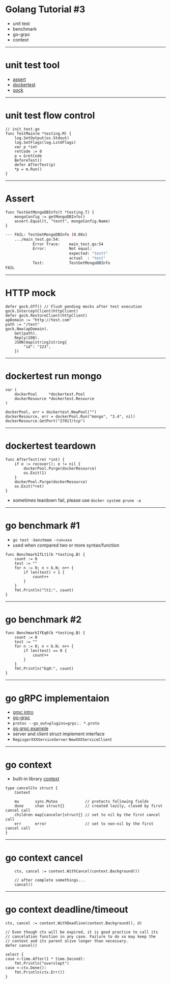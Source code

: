 <!-- $theme: gaia -->

# Golang Tutorial #3

* unit test
* benchmark
* go-grpc
* context

---

# unit test tool

* [assert](github.com/stretchr/testify/assert)
* [dockertest](gopkg.in/ory-am/dockertest)
* [gock](gopkg.in/h2non/gock)

---

# unit test flow control

```golang
// init_test.go
func TestMain(m *testing.M) {
	log.SetOutput(os.Stdout)
	log.SetFlags(log.LstdFlags)
	var p *int
	retCode := 0
	p = &retCode
	BeforeTest()
	defer AfterTest(p)
	*p = m.Run()
}
```

---

# Assert

```golang
func TestGetMongoDBInfo(t *testing.T) {
	mongoConfig := getMongoDBInfo()
	assert.Equal(t, "testt", mongoConfig.Name)
}
```

```bash
--- FAIL: TestGetMongoDBInfo (0.00s)
    .../main_test.go:54:
        	Error Trace:	main_test.go:54
        	Error:      	Not equal:
        	            	expected: "testt"
        	            	actual  : "test"
        	Test:       	TestGetMongoDBInfo
FAIL
```

---

# HTTP mock

```golang
defer gock.Off() // Flush pending mocks after test execution
gock.InterceptClient(httpClient)
defer gock.RestoreClient(httpClient)
apDomain := "http://test.com"
path := "/test"
gock.New(apDomain).
    Get(path).
    Reply(200).
    JSON(map[string]string{
        "id": "123",
    })
```

---

# dockertest run mongo

```golang
var (
	dockerPool     *dockertest.Pool
	dockerResource *dockertest.Resource
)

dockerPool, err = dockertest.NewPool("")
dockerResource, err = dockerPool.Run("mongo", "3.4", nil)
dockerResource.GetPort("27017/tcp")
```

---

# dockertest teardown

```golang
func AfterTest(ret *int) {
	if e := recover(); e != nil {
		dockerPool.Purge(dockerResource)
		os.Exit(1)
	}
	dockerPool.Purge(dockerResource)
	os.Exit(*ret)
}
```

* sometimes teardown fail, please use `docker system prune -a`

---

# go benchmark #1

* `go test -benchmem -run=xxx`
* used when compared two or more syntax/function

```golang
func BenchmarkIfLt1(b *testing.B) {
	count := 0
	test := ""
	for n := 0; n < b.N; n++ {
		if len(test) < 1 {
			count++
		}
	}
	fmt.Println("lt1:", count)
}
```

---

# go benchmark #2


```golang
func BenchmarkIfEq0(b *testing.B) {
	count := 0
	test := ""
	for n := 0; n < b.N; n++ {
		if len(test) == 0 {
			count++
		}
	}
	fmt.Println("Eq0:", count)
}
```

---

# go gRPC implementaion

* [grpc intro](https://grpc.io/docs/guides/concepts.html)
* [go-grpc](https://github.com/grpc/grpc-go)
* `protoc --go_out=plugins=grpc:. *.proto`
* [go grpc example](https://github.com/grpc/grpc-go/tree/master/examples/helloworld)
* server and client struct implement interface
* `RegisgerXXXServiceServer` `NewXXXServiceClient`

---

# go context

* built-in library [context](https://golang.org/pkg/context/)

```golang
type cancelCtx struct {
	Context

	mu       sync.Mutex            // protects following fields
	done     chan struct{}         // created lazily, closed by first cancel call
	children map[canceler]struct{} // set to nil by the first cancel call
	err      error                 // set to non-nil by the first cancel call
}
```

---

# go context cancel

```golang
	ctx, cancel := context.WithCancel(context.Background())

    // after complete somethings...
    cancel()
```

---

# go context deadline/timeout

```golang
ctx, cancel := context.WithDeadline(context.Background(), d)

// Even though ctx will be expired, it is good practice to call its
// cancelation function in any case. Failure to do so may keep the
// context and its parent alive longer than necessary.
defer cancel()

select {
case <-time.After(1 * time.Second):
    fmt.Println("overslept")
case <-ctx.Done():
    fmt.Println(ctx.Err())
}
```